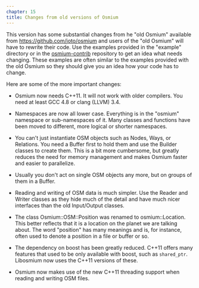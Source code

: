 ```yaml
---
chapter: 15
title: Changes from old versions of Osmium
---
```


This version has some substantial changes from he "old Osmium" available from
https://github.com/joto/osmium and users of the "old Osmium" will have to
rewrite their code. Use the examples provided in the "example" directory or in
the [osmium-contrib](http://github.com/osmcode/osmium-contrib) repository to
get an idea what needs changing. These examples are often similar to the
examples provided with the old Osmium so they should give you an idea how your
code has to change.

Here are some of the more important changes:

* Osmium now needs C++11. It will not work with older compilers. You need at
  least GCC 4.8 or clang (LLVM) 3.4.

* Namespaces are now all lower case. Everything is in the "osmium" namespace or
  sub-namespaces of it. Many classes and functions have been moved to
  different, more logical or shorter namespaces.

* You can't just instantiate OSM objects such as Nodes, Ways, or Relations. You
  need a Buffer first to hold them and use the Builder classes to create them.
  This is a bit more cumbersome, but greatly reduces the need for memory
  management and makes Osmium faster and easier to parallelize.

* Usually you don't act on single OSM objects any more, but on groups of them
  in a Buffer.

* Reading and writing of OSM data is much simpler. Use the Reader and Writer
  classes as they hide much of the detail and have much nicer interfaces than
  the old Input/Output classes.

* The class Osmium::OSM::Position was renamed to osmium::Location. This better
  reflects that it is a location on the planet we are talking about. The word
  "position" has many meanings and is, for instance, often used to denote a
  position in a file or buffer or so.

* The dependency on boost has been greatly reduced. C++11 offers many features
  that used to be only available with boost, such as `shared_ptr`. Libosmium
  now uses the C++11 versions of these.

* Osmium now makes use of the new C++11 threading support when reading and
  writing OSM files.

